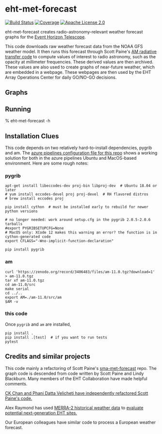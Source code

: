# eht-met-forecast

[![Build Status](https://dev.azure.com/lindahl0577/eht-met-forecast/_apis/build/status/lindahl0577.eht-met-forecast?branchName=main)](https://dev.azure.com/lindahl0577/eht-met-forecast/_build/latest?definitionId=3&branchName=main) [![Coverage](https://coveralls.io/repos/github/wumpus/eht-met-forecast/badge.svg?branch=main)](https://coveralls.io/github/wumpus/eht-met-forecast?branch=main) [![Apache License 2.0](https://img.shields.io/github/license/wumpus/eht-met-forecast.svg)](LICENSE)

eht-met-forecast creates radio-astronomy-relevant weather forecast
graphs for the
[Event Horizon Telescope](https://eventhorizontelescope.org/).

This code downloads raw weather forecast data from the NOAA GFS weather model.
It then runs this forecast through Scott Paine's
[AM radiative transfer code](https://doi.org/10.5281/zenodo.640645)
to compute values of interest to radio astronomy, such as the opacity
at millimeter frequencies. These derived values are then archived.
These values are also used to create graphs of near-future weather, which are
embedded in a webpage. These webpages are then used by the
EHT Array Operations Center for daily GO/NO-GO decisions.

## Graphs



## Running

% eht-met-forecast -h


## Installation Clues

This code depends on two relatively hard-to-install dependencies,
pygrib and am. The [azure pipelines configuration file for this repo](azure-pipelines.yml)
shows a working solution for both in the azure pipelines Ubuntu and MacOS-based environment. Here
are some rough notes:

### pygrib

```
apt-get install libeccodes-dev proj-bin libproj-dev  # Ubuntu 18.04 or later
# yum install eccodes-devel proj proj-devel  # RH flavored distros
# brew install eccodes proj

pip install cython  # must be installed early to rebuild for newer python versions

# no longer needed: work around setup.cfg in the pygrib 2.0.5-2.0.6 tarballs
#export PYGRIBSETUPCFG=None
# MacOS only: XCode 12 makes this warning an error? the function is in cython-generated code
export CFLAGS="-Wno-implicit-function-declaration"

pip install pygrib
```

### am

```
curl 'https://zenodo.org/record/3406483/files/am-11.0.tgz?download=1' > am-11.0.tgz
tar xf am-11.0.tgz
cd am-11.0/src
make serial
cd ../..
export AM=./am-11.0/src/am
$AM -v
```

### this code

Once `pygrib` and `am` are installed,

```
pip install .
pip install .[test]  # if you want to run tests
pytest
```

## Credits and similar projects

This code mainly a refactoring of Scott Paine's
[sma-met-forecast](https://github.com/Smithsonian/sma-met-forecast) repo.
The graph code is descended from code written by Scott Paine and Lindy
Blackburn. Many members of the EHT Collaboration have made helpful comments.

[CK Chan and Phani Datta Velicheti have independently refactored Scott Paine's code.](https://github.com/focisrc/ucast)

Alex Raymond has used [MERRA-2 historical weather data](https://gmao.gsfc.nasa.gov/reanalysis/MERRA-2/) to [evaluate
potential next-generation EHT sites.](https://arxiv.org/abs/2102.05482)

Our European colleagues have similar code to process a European weather forecast.

